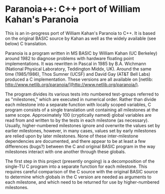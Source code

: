 Paranoia++:  C++ port of William Kahan's Paranoia 
==================================================

This is an in-progress port of William Kahan's Paranoia to C++.  It is based on the original BASIC source by Kahan as well as the widely available (see below) C translation.  

Paranoia is a program written in MS BASIC by William Kahan (UC Berkeley) around 1982 to diagnose problems with hardware floating point implementations.  It was rewritten in Pascal in 1985 by B.A. Wichmann (National Physical Laboratory, Teddington Middx, UK).  Around the same time (1985/1986), Thos Sumner (UCSF) and David Gay (AT&T Bell Labs) produced a C implementation.  These versions are all available on [netlib: http://www.netlib.org/paranoia/](http://www.netlib.org/paranoia/).  

The program divides its various tests into numbered test-groups referred to as "milestones," which are executed in numerical order.  Rather than divide each milestone into a separate function with locally scoped variables, C program consists of a single translation unit containing all milestones at the same scope.  Approximately 100 (cryptically named) global variables are read from and written to by the tests in each milestone (as necessary).  Usually, higher-numbered milestones ignore and overwrite the values set by earlier milestones, however, in many cases, values set by early milestones are relied upon by later milestones.  None of these inter-milestone dependencies are documented, and there appear to be at least a few differences (bugs?) between the C and original BASIC program in the way milestones interact with one another through these globals.  

The first step in this project (presently ongoing) is a decomposition of the single-TU C program into a separate function for each milestone.  This requires careful comparison of the C source with the original BASIC source to determine which globals in the C version are needed as arguments to each milestone, and which need to be returned for use by higher-numbered milestones.  

